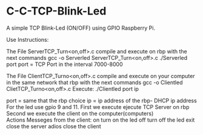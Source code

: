 # C-C-TCP-Blink-Led
A simple TCP Blink-Led (ON/OFF) using GPIO Raspberry Pi.


Use Instructions:

The File ServerTCP_Turn<on,off>.c compile and execute on rbp with the next commands
gcc -o Serverled ServerTCP_Turn<on,off>.c
./Serverled port
port = TCP Port in the interval 7000-8000

The File ClientTCP_Turno<on,off>.c compile and execute on your computer in the same network that rbp with the next commands
gcc -o Clientled ClietTCP_Turno<on,off>.c
Execute:
./Clientled port ip

port = same that the rbp choice
ip = ip address of the rbp- DHCP ip address
For the led use gpio  9 and 11. 
First we execute ejecute TCP Server on rbp
Second we execute the client on the computer(computers)  
Actions Messeges from the client: 
on turn on the led
off turn off the led
exit close the server
adios close the client
